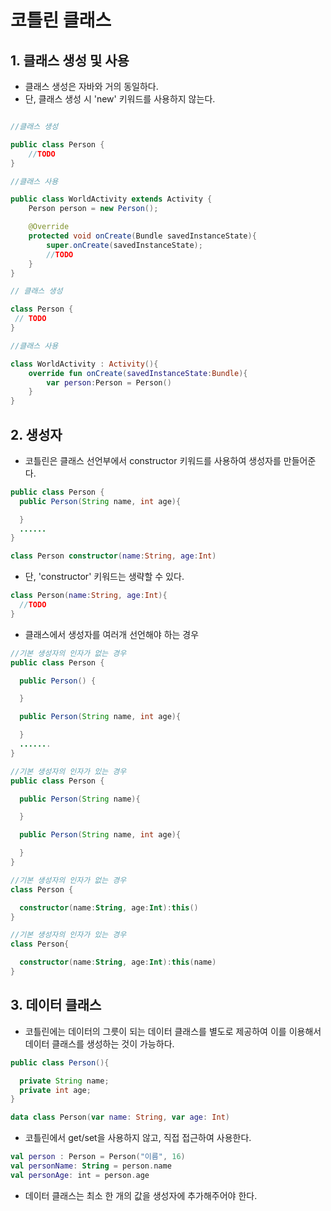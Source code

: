 # 코틀린 클래스

## 1. 클래스 생성 및 사용
 - 클래스 생성은 자바와 거의 동일하다.
 - 단, 클래스 생성 시 'new' 키워드를 사용하지 않는다.
```Java

//클래스 생성

public class Person {
    //TODO
}

//클래스 사용

public class WorldActivity extends Activity {
    Person person = new Person();

    @Override
    protected void onCreate(Bundle savedInstanceState){
        super.onCreate(savedInstanceState);
        //TODO
    }
}
```
```kotlin
// 클래스 생성

class Person {
 // TODO
}

//클래스 사용

class WorldActivity : Activity(){
    override fun onCreate(savedInstanceState:Bundle){
        var person:Person = Person()
    }
}
```

## 2. 생성자
- 코틀린은 클래스 선언부에서 constructor 키워드를 사용하여 생성자를 만들어준다.
```java
public class Person {
  public Person(String name, int age){

  }
  ......
}
```
```kotlin
class Person constructor(name:String, age:Int)
```
- 단, 'constructor' 키워드는 생략할 수 있다.
```kotlin
class Person(name:String, age:Int){
  //TODO
}
```
 - 클래스에서 생성자를 여러개 선언해야 하는 경우
```java
//기본 생성자의 인자가 없는 경우
public class Person {

  public Person() {

  }

  public Person(String name, int age){

  }
  .......
}

//기본 생성자의 인자가 있는 경우
public class Person {

  public Person(String name){

  }

  public Person(String name, int age){

  }
}
```
```kotlin
//기본 생성자의 인자가 없는 경우
class Person {

  constructor(name:String, age:Int):this()
}

//기본 생성자의 인자가 있는 경우
class Person{

  constructor(name:String, age:Int):this(name)
}
```

## 3. 데이터 클래스
- 코틀린에는 데이터의 그릇이 되는 데이터 클래스를 별도로 제공하여 이를 이용해서 데이터 클래스를 생성하는 것이 가능하다.
```java
public class Person(){

  private String name;
  private int age;
}
```
```kotlin
data class Person(var name: String, var age: Int)
```
- 코틀린에서 get/set을 사용하지 않고, 직접 접근하여 사용한다.
```kotlin
val person : Person = Person("이름", 16)
val personName: String = person.name
val personAge: int = person.age
```
- 데이터 클래스는 최소 한 개의 값을 생성자에 추가해주어야 한다.
